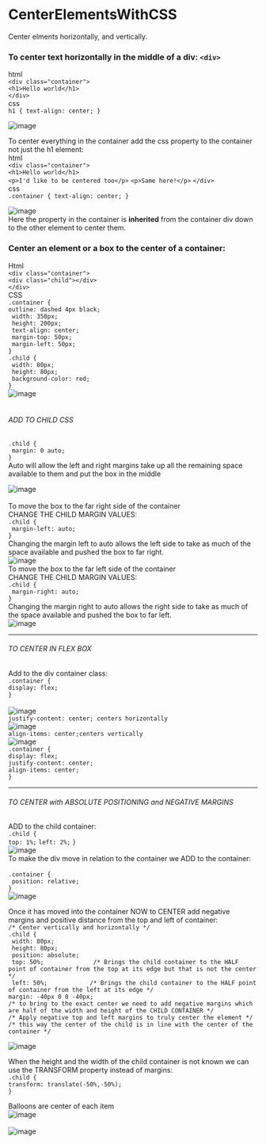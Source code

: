 # CenterElementsWithCSS
Center elments horizontally, and vertically.

### To center text horizontally in the middle of a div: `<div>` <br>
html <br>
    `<div class="container">`<br>
     `<h1>Hello world</h1>`<br>
    `</div>` <br>
css <br>
   `h1 { text-align: center; }` <br>

![image](https://github.com/nafizjiwa/CenterElementsWithCSS/assets/56348190/a2a492c3-df59-4211-abf8-afa02cf85bfb)
<br>

To center everything in the container add the css property to the container not just the h1 element:<br>
html <br>
    `<div class="container">`<br>
     `<h1>Hello world</h1>`<br> 
     `<p>I'd like to be centered too</p>`
     `<p>Same here!</p>`
    `</div>` <br>
css <br>
     `.container { text-align: center; }` <br>

![image](https://github.com/nafizjiwa/CenterElementsWithCSS/assets/56348190/36e46f00-b6d7-42c2-bfb5-bcd24eb98675)<br>
Here the property in the container is **inherited** from the container div down to the other element to center them. 

### Center an element or a box to the center of a container:<br>
Html<br>
 `<div class="container">`<br>
        `<div class="child"></div>`<br>
 `</div>`<br>
 CSS <br>
 `.container {`<br>
    `outline: dashed 4px black;`<br>
   ` width: 350px;`<br>
   ` height: 200px;`<br>
   ` text-align: center;`<br>
   ` margin-top: 50px;`<br>
   ` margin-left: 50px;`<br>
`} `<br>
`.child {`<br>
   ` width: 80px;`<br>
   ` height: 80px;`<br>
   ` background-color: red;`<br>
`}`<br>
![image](https://github.com/nafizjiwa/CenterElementsWithCSS/assets/56348190/562e6c1f-43ff-45a0-a1b5-48b7d272f6ec)<br><br>
 ###### ADD TO CHILD CSS<br>
`.child {`<br>
   ` margin: 0 auto;`<br>
`}`<br>
Auto will allow the left and right margins take up all the remaining space available to them and put the box in the middle<br>

![image](https://github.com/nafizjiwa/CenterElementsWithCSS/assets/56348190/0479d6b8-cff4-4c7b-936b-e640c26e082e)<br>
<br>
To move the box to the far right side of the container<br>
CHANGE THE CHILD MARGIN VALUES:<br>
`.child {`<br>
   ` margin-left: auto;`<br>
`}`<br>
Changing the margin left to auto allows the left side to take as much of the space available and pushed the box to far right.<br>
![image](https://github.com/nafizjiwa/CenterElementsWithCSS/assets/56348190/d33a1fe6-8d35-4b98-b7ba-320f96996792)<br>
To move the box to the far left side of the container<br>
CHANGE THE CHILD MARGIN VALUES:<br>
`.child {`<br>
   ` margin-right: auto;`<br>
`}`<br>
Changing the margin right to auto allows the right side to take as much of the space available and pushed the box to far left.<br>
![image](https://github.com/nafizjiwa/CenterElementsWithCSS/assets/56348190/db675877-be3e-4ef2-9f1e-c68a0d119f8a)
***
###### TO CENTER IN FLEX BOX<br>
 Add to the div container class:<br>
  `.container {`<br>
  `display: flex;`<br>
   `}`<br>    
 ![image](https://github.com/nafizjiwa/CenterElementsWithCSS/assets/56348190/56b34dcf-ad9a-4865-846f-44e7567a9249)<br>
 `justify-content: center; centers horizontally` <br>
 ![image](https://github.com/nafizjiwa/CenterElementsWithCSS/assets/56348190/42ba381e-5706-41be-9286-c8cfb6897ec0)<br>
 `align-items: center;centers vertically` <br>
 ![image](https://github.com/nafizjiwa/CenterElementsWithCSS/assets/56348190/82ed127d-8e1b-4133-9f01-e69320ff0449)<br>
 `.container {`<br>
  `display: flex;`<br>
   `justify-content: center;`<br>
   `align-items: center;`<br>
   `}`<br>
***
 ###### TO CENTER with ABSOLUTE POSITIONING and NEGATIVE MARGINS <br>
 ADD to the child container:<br>
 `.child {`<br>
 `top: 1%;`
 `left: 2%;`
`}`<br>
![image](https://github.com/nafizjiwa/CenterElementsWithCSS/assets/56348190/deaa7a99-e84c-458f-8e02-b46ad8e4fe01)<br>
To make the div move in relation to the container we ADD to the container:<br>    
`.container {`<br>
` position: relative;`<br>
`}`<br>
![image](https://github.com/nafizjiwa/CenterElementsWithCSS/assets/56348190/8c5907c4-5143-4098-8100-ebecaaeff7c1)<br>

Once it has moved into the container NOW to CENTER add negative margins and positive distance from the top and left of container:<br>
`/* Center vertically and horizontally */`<br>
`.child {`<br>
` width: 80px;`<br>
` height: 80px;`<br>
` position: absolute;`<br>
` top: 50%;              /* Brings the child container to the HALF point of container from the top at its edge but that is not the center */`<br>
` left: 50%;            /* Brings the child container to the HALF point of container from the left at its edge */`<br>
` margin: -40px 0 0 -40px; `<br>
`/* to bring to the exact center we need to add negative margins which are half of the width and height of the CHILD CONTAINER */`<br>
`/* Apply negative top and left margins to truly center the element */`<br>
`/* this way the center of the child is in line with the center of the container */`<br>

![image](https://github.com/nafizjiwa/CenterElementsWithCSS/assets/56348190/dc9fcfe6-3492-4daf-99b1-f21f686a341a)<br>

When the height and the width of the child container is not known we can use the TRANSFORM property instead of margins:<br>
`.child {`<br>
`transform: translate(-50%,-50%);`<br>
`}`<br>

Balloons are center of each item<br>
![image](https://github.com/nafizjiwa/CenterElementsWithCSS/assets/56348190/c6e55e6c-20af-4325-a21b-6dbbae50a3a5)<br><br>
![image](https://github.com/nafizjiwa/CenterElementsWithCSS/assets/56348190/0b42ec8a-c0a7-42c6-aab2-35d40d9c9c67)








 
 





 










